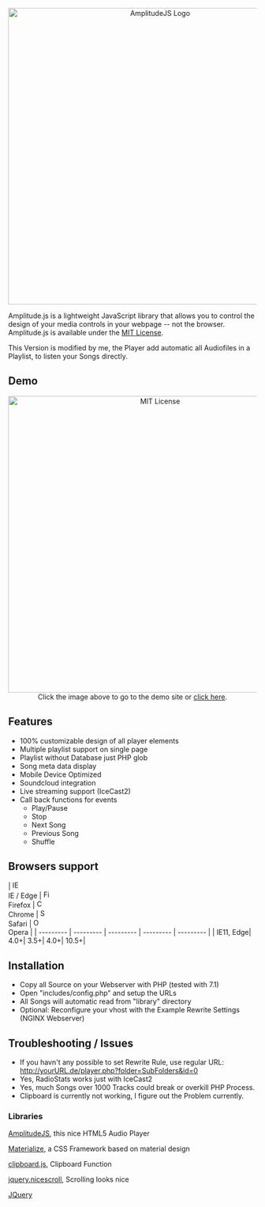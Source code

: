 <p align="center">
	<a href="https://521dimensions.com/open-source/amplitudejs" target="_blank">
		<img src="https://521dimensions.com/img/open-source/amplitudejs/AmplitudeLogo-WithSlogan.svg" width="600" alt="AmplitudeJS Logo">
	</a>
</p>

Amplitude.js is a lightweight JavaScript library that allows you to control the design of your media controls in your webpage -- not the browser. Amplitude.js is available under the [MIT License](https://raw.githubusercontent.com/521dimensions/amplitudejs/master/LICENSE).

This Version is modified by me, the Player add automatic all Audiofiles in a Playlist, to listen your Songs directly.

## Demo
<p align="center">
	<a href="https://521dimensions.com/open-source/amplitudejs" target="_blank">
		<img src="https://521dimensions.com/img/open-source/amplitudejs/AmplitudeDemo.jpg" alt="MIT License" width="600">
	</a><br />
	Click the image above to go to the demo site or <a href="https://3dns.eu/music/" target="_blank">click here</a>.
</p>

## Features
* 100% customizable design of all player elements
* Multiple playlist support on single page
* Playlist without Database just PHP glob
* Song meta data display
* Mobile Device Optimized
* Soundcloud integration
* Live streaming support (IceCast2)
* Call back functions for events
	* Play/Pause
	* Stop
	* Next Song
	* Previous Song
	* Shuffle

## Browsers support

| <img src="https://raw.githubusercontent.com/godban/browsers-support-badges/master/src/images/edge.png" alt="IE / Edge" width="16px" height="16px" /></br>IE / Edge | <img src="https://raw.githubusercontent.com/godban/browsers-support-badges/master/src/images/firefox.png" alt="Firefox" width="16px" height="16px" /></br>Firefox | <img src="https://raw.githubusercontent.com/godban/browsers-support-badges/master/src/images/chrome.png" alt="Chrome" width="16px" height="16px" /></br>Chrome |
<img src="https://raw.githubusercontent.com/godban/browsers-support-badges/master/src/images/safari.png" alt="Safari" width="16px" height="16px" /></br>Safari | <img src="https://raw.githubusercontent.com/godban/browsers-support-badges/master/src/images/opera.png" alt="Opera" width="16px" height="16px" /></br>Opera |
| --------- | --------- | --------- | --------- | --------- |
| IE11, Edge| 4.0+| 3.5+| 4.0+| 10.5+|

## Installation
- Copy all Source on your Webserver with PHP (tested with 7.1)
- Open "includes/config.php" and setup the URLs
- All Songs will automatic read from "library" directory 
- Optional: Reconfigure your vhost with the Example Rewrite Settings (NGINX Webserver) 

## Troubleshooting / Issues
- If you havn't any possible to set Rewrite Rule, use regular URL: http://yourURL.de/player.php?folder=SubFolders&id=0
- Yes, RadioStats works just with IceCast2
- Yes, much Songs over 1000 Tracks could break or overkill PHP Process.
- Clipboard is currently not working, I figure out the Problem currently.

### Libraries 
[AmplitudeJS](https://github.com/521dimensions/amplitudejs), this nice HTML5 Audio Player

[Materialize](http://materializecss.com/), a CSS Framework based on material design

[clipboard.js](https://github.com/zenorocha/clipboard.js), Clipboard Function

[jquery.nicescroll](https://github.com/inuyaksa/jquery.nicescroll), Scrolling looks nice

[JQuery](https://jquery.com/)
